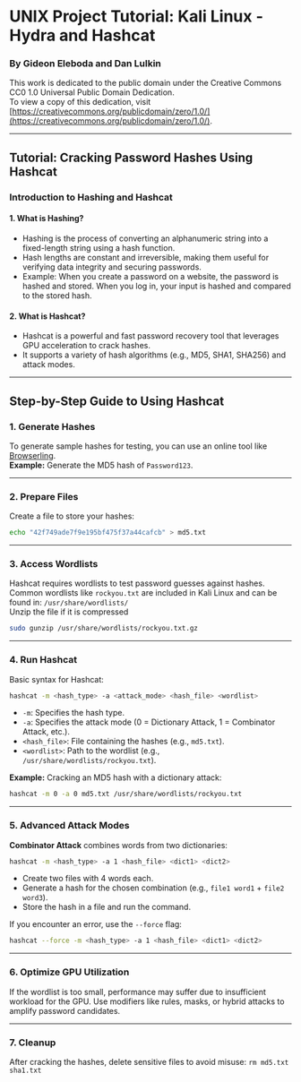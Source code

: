 # UNIX Project Tutorial: Kali Linux - Hydra and Hashcat

### By Gideon Eleboda and Dan Lulkin

This work is dedicated to the public domain under the Creative Commons CC0 1.0 Universal Public Domain Dedication.  
To view a copy of this dedication, visit [https://creativecommons.org/publicdomain/zero/1.0/](https://creativecommons.org/publicdomain/zero/1.0/).

---

## Tutorial: Cracking Password Hashes Using Hashcat

### Introduction to Hashing and Hashcat

#### 1. What is Hashing?

- Hashing is the process of converting an alphanumeric string into a fixed-length string using a hash function.
- Hash lengths are constant and irreversible, making them useful for verifying data integrity and securing passwords.
- Example: When you create a password on a website, the password is hashed and stored. When you log in, your input is hashed and compared to the stored hash.

#### 2. What is Hashcat?

- Hashcat is a powerful and fast password recovery tool that leverages GPU acceleration to crack hashes.
- It supports a variety of hash algorithms (e.g., MD5, SHA1, SHA256) and attack modes.

---

## Step-by-Step Guide to Using Hashcat

### 1. Generate Hashes

To generate sample hashes for testing, you can use an online tool like [Browserling](https://www.browserling.com/).  
**Example:** Generate the MD5 hash of `Password123`.

---

### 2. Prepare Files

Create a file to store your hashes:
```bash
echo "42f749ade7f9e195bf475f37a44cafcb" > md5.txt
```

---

### 3. Access Wordlists
Hashcat requires wordlists to test password guesses against hashes.
Common wordlists like `rockyou.txt` are included in Kali Linux and can be found in:
`/usr/share/wordlists/`\
Unzip the file if it is compressed
```bash
sudo gunzip /usr/share/wordlists/rockyou.txt.gz
```

---

### 4. Run Hashcat
Basic syntax for Hashcat:
```bash
hashcat -m <hash_type> -a <attack_mode> <hash_file> <wordlist>
```
- `-m`: Specifies the hash type.  
- `-a`: Specifies the attack mode (0 = Dictionary Attack, 1 = Combinator Attack, etc.).  
- `<hash_file>`: File containing the hashes (e.g., `md5.txt`).  
- `<wordlist>`: Path to the wordlist (e.g., `/usr/share/wordlists/rockyou.txt`).  

**Example:** Cracking an MD5 hash with a dictionary attack:  
```bash
hashcat -m 0 -a 0 md5.txt /usr/share/wordlists/rockyou.txt
```
---

### 5. Advanced Attack Modes

**Combinator Attack** combines words from two dictionaries:  
```bash
hashcat -m <hash_type> -a 1 <hash_file> <dict1> <dict2>
```
- Create two files with 4 words each.  
- Generate a hash for the chosen combination (e.g., `file1 word1` + `file2 word3`).  
- Store the hash in a file and run the command.  

If you encounter an error, use the `--force` flag:  
```bash
hashcat --force -m <hash_type> -a 1 <hash_file> <dict1> <dict2>
```

---
### 6. Optimize GPU Utilization
If the wordlist is too small, performance may suffer due to insufficient workload for
the GPU. Use modifiers like rules, masks, or hybrid attacks to amplify password
candidates.

---
### 7. Cleanup
After cracking the hashes, delete sensitive files to avoid misuse:
`rm md5.txt sha1.txt`






